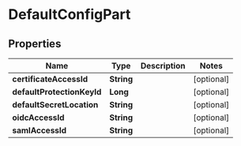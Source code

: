 

# DefaultConfigPart


## Properties

Name | Type | Description | Notes
------------ | ------------- | ------------- | -------------
**certificateAccessId** | **String** |  |  [optional]
**defaultProtectionKeyId** | **Long** |  |  [optional]
**defaultSecretLocation** | **String** |  |  [optional]
**oidcAccessId** | **String** |  |  [optional]
**samlAccessId** | **String** |  |  [optional]




